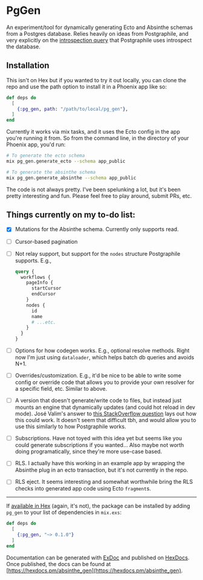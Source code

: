 # PgGen

An experiment/tool for dynamically generating Ecto and Absinthe schemas from a
Postgres database. Relies heavily on ideas from Postgraphile, and very
explicitly on the [introspection
query](https://github.com/graphile/graphile-engine/blob/v4/packages/graphile-build-pg/src/plugins/introspectionQuery.js)
that Postgraphile uses introspect the database.

## Installation

This isn't on Hex but if you wanted to try it out locally, you can clone the
repo and use the path option to install it in a Phoenix app like so:

```elixir
def deps do
  [
    {:pg_gen, path: "/path/to/local/pg_gen"},
  ]
end
```

Currently it works via mix tasks, and it uses the Ecto config in the app you're
running it from. So from the command line, in the directory of your Phoenix
app, you'd run:

```bash
# To generate the ecto schema
mix pg_gen.generate_ecto --schema app_public

# To generate the absinthe schema
mix pg_gen.generate_absinthe --schema app_public
```

The code is not always pretty. I've been spelunking a lot, but it's been pretty
interesting and fun. Please feel free to play around, submit PRs, etc.

## Things currently on my to-do list:

- [x] Mutations for the Absinthe schema. Currently only supports read.
- [ ] Cursor-based pagination
- [ ] Not relay support, but support for the `nodes` structure Postgraphile supports. E.g.,

  ```graphql
  query {
    workflows {
      pageInfo {
        startCursor
        endCursor
      }
      nodes {
        id
        name
        # ...etc.
      }
    }
  }
  ```

- [ ] Options for how codegen works. E.g., optional resolve methods. Right now
      I'm just using `dataloader`, which helps batch db queries and avoids N+1.
- [ ] Overrides/customization. E.g., it'd be nice to be able to write some
      config or override code that allows you to provide your own resolver for a
      specific field, etc. Similar to above.
- [ ] A version that doesn't generate/write code to files, but instead just
      mounts an engine that dynamically updates (and could hot reload in dev mode).
      José Valim's answer to [this StackOverflow
      question](https://stackoverflow.com/questions/13223238/how-do-you-create-and-load-modules-dynamically-at-runtime-in-elixir-or-erlang)
      lays out how this could work. It doesn't seem that difficult tbh, and would
      allow you to use this similarly to how Postgraphile works.
- [ ] Subscriptions. Have not toyed with this idea yet but seems like you could
      generate subscriptions if you wanted... Also maybe not worth doing
      programatically, since they're more use-case based.
- [ ] RLS. I actually have this working in an example app by
      wrapping the Absinthe plug in an ecto transaction, but it's not
      currently in the repo.
- [ ] RLS eject. It seems interesting and somewhat worthwhile bring the RLS
      checks into generated app code using Ecto `fragment`s.

---

If [available in Hex](https://hex.pm/docs/publish) (again, it's not), the package can be installed
by adding `pg_gen` to your list of dependencies in `mix.exs`:

```elixir
def deps do
  [
    {:pg_gen, "~> 0.1.0"}
  ]
end
```

Documentation can be generated with [ExDoc](https://github.com/elixir-lang/ex_doc)
and published on [HexDocs](https://hexdocs.pm). Once published, the docs can
be found at [https://hexdocs.pm/absinthe_gen](https://hexdocs.pm/absinthe_gen).
